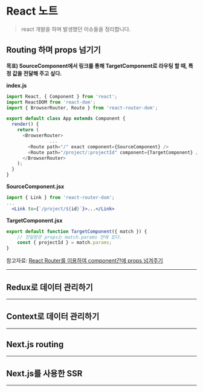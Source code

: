 # React 노트

> react 개발을 하며 발생했던 이슈들을 정리합니다.



## Routing 하며 props 넘기기

**목표) SourceComponent에서 링크를 통해 TargetComponent로 라우팅 할 때, 특정 값을 전달해 주고 싶다.**

 **index.js**

```js
import React, { Component } from 'react';
import ReactDOM from 'react-dom';
import { BrowserRouter, Route } from 'react-router-dom';

export default class App extends Component {
  render() {
    return (
      <BrowserRouter>
				...
        <Route path="/" exact component={SourceComponent} />
        <Route path="/project/:projectId" component={TargetComponent} />
      </BrowserRouter>
    );
  }
}
```

**SourceComponent.jsx**

```jsx
import { Link } from 'react-router-dom';
...
  <Link to={`/project/${id}`}>...</Link>
```

**TargetComponent.jsx**

```jsx
export default function TargetComponent({ match }) {
  	// 전달받은 props는 match.params 안에 있다.
    const { projectId } = match.params;
}
```

참고자료: [React Router를 이용하여 component간에 props 넘겨주기](https://medium.com/@ghur2002/react-router를-이용하여-component간에-props-넘겨주기-610de3511c67)

---



## Redux로 데이터 관리하기



---



## Context로 데이터 관리하기



---



## Next.js routing



---



## Next.js를 사용한 SSR



---

